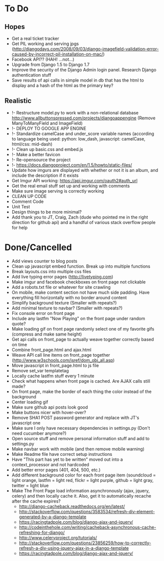 To Do
=====
Hopes
-----
* Get a real ticket tracker
* Get PIL working and serving jpgs (http://djangodays.com/2008/09/03/django-imagefield-validation-error-caused-by-incorrect-pil-installation-on-mac/)
* Facebook API?? (HAH! ...not...)
* Upgrade from Django 1.5 to Django 1.7
* Improve the security of the Django Admin login panel. Research Django authentication stuff
* Save results of api calls in simple model in db that has the html to display and a hash of the html as the primary key?


Realistic
---------
* !- Restructure model.py to work with a non-relational database http://www.allbuttonspressed.com/projects/djangoappengine (Remove ManyToManyField and ImageField)
* !- DEPLOY TO GOOGLE APP ENGINE
* !- Standardize camelCase and under_score variable names (according to language being used: python: low_dash, javascript: camelCase, html/css: mid-dash)
* !- Clean up basic.css and embed.js
* !- Make a better favicon
* !- Re-opensource the project
* !- https://docs.djangoproject.com/en/1.5/howto/static-files/
* Update how imgurs are displayed with whether or not it is an album, and include the description if it exists
* Get Imgur API working: https://api.imgur.com/oauth2#auth_url
* Get the real email stuff set up and working with comments
* Make sure image serving is correctly working
* CLEAN UP CODE
* Comment Code
* Unit Test
* Design things to be more minimal?
* Add thank you to JT, Craig, Zach (dude who pointed me in the right direction for github api) and a handful of various stack overflow people for help


Done/Cancelled
==============
* Add views counter to blog posts
* Clean up javascript embed function. Break up into multiple functions
* Break layouts.css into multiple css files
* Add live typing error pages (http://livetyping.com)
* Make imgur and facebook checkboxes on front page not clickable
* Add a robots.txt file or whatever for site crawling
* On mobile, make content section not have much side padding. Have everything fill horizontally with no border around content
* Simplify background texture (Smaller with repeats?)
* Add minimal texture to navbar? (Smaller with repeats?)
* Fix console error on front page
* Include any lastfm "Now Playing" on the front page under random quote?
* Make loading gif on front page randomly select one of my favorite gifs (compress and make same height)
* Get api calls on front_page to actually weave together correctly based on time
* Combine front_page.html and ajax.html
* Weave API call line items on front_page together (http://www.w3schools.com/jsref/dom_obj_all.asp)
* Move javascript in front_page.html to js file
* Remove set_var templatetag
* Locally cache lastfm stuff every 1 minute
* Check what happens when front page is cached. Are AJAX calls still made?
* On front page, make the border of each thing the color instead of the background
* Center loading gif
* Make sure github api posts look good
* Make buttons nicer with hover-over?
* Remove SHA1 POST password generator and replace with JT's javascript one
* Make sure I only have necessary dependencies in settings.py (Don't need cucumber anymore?)
* Open source stuff and remove personal information stuff and add to settings.py
* Make navbar work with mobile (and then remove mobile warning)
* Make Readme file have correct setup instructions
* Have "This part has yet to be written" moved out into a context_processor and not hardcoded
* Add better error pages (401, 404, 500, etc.)
* Add different background color for each front page item (soundcloud = light orange, lastfm = light red, flickr = light purple, github = light gray, twitter = light blue
* Make The Front Page load information asynchronously (ajax, jquery, celery) and then locally cache it. Also, get it to automatically recache after the cache expires?
  * http://django-cacheback.readthedocs.org/en/latest/
  * http://stackoverflow.com/questions/3583534/refresh-div-element-generated-by-a-django-template
  * https://racingtadpole.com/blog/django-ajax-and-jquery/
  * http://codeinthehole.com/writing/cacheback-asynchronous-cache-refreshing-for-django/
  * http://www.celeryproject.org/tutorials/
  * http://stackoverflow.com/questions/23856259/how-to-correctly-refresh-a-div-using-jquery-ajax-in-a-django-template
  * https://racingtadpole.com/blog/django-ajax-and-jquery/
